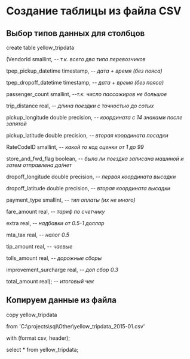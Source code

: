 # Создание таблицы из файла CSV
## Выбор типов данных для столбцов

create table yellow_tripdata

(VendorId smallint,                   *-- т.к. всего два типа перевозчиков*

tpep_pickup_datetime timestamp,       *-- дата + время (без пояса)*

tpep_dropoff_datetime timestamp,      *-- дата + время (без пояса)*

passenger_count smallint,             *--т.к. число пассажиров не большое*

trip_distance real,                   *-- длина поездки с точностью до сотых*

pickup_longitude double precision,    *-- координата с 14 знаками после запятой*

pickup_latitude double precision,     *-- вторая координата посадки*

RateCodeID smallint,                  *-- какой то код оценки от 1 до 99*

store_and_fwd_flag boolean,           *-- была ли поездка записана машиной и затем отправлена да/нет*

dropoff_longitude double precision,   *-- первая координата высадки*

dropoff_latitude double precision,    *-- вторая координата высадки*

payment_type smallint,                *-- тип оплаты (их не много)*

fare_amount real,                     *-- тариф по счетчику*

extra real,                           *-- надбавки от 0.5-1 доллар*

mta_tax real,                         *-- налог 0.5*

tip_amount real,                      *-- чаевые*

tolls_amount real,                    *-- дорожные сборы*

improvement_surcharge real,           *-- доп сбор 0.3*

total_amount real);                   *-- итоговый чек*

## Копируем данные из файла

copy yellow_tripdata 

from 'C:\projects\sql\Other\yellow_tripdata_2015-01.csv' 

with (format csv, header);


select * from yellow_tripdata;
